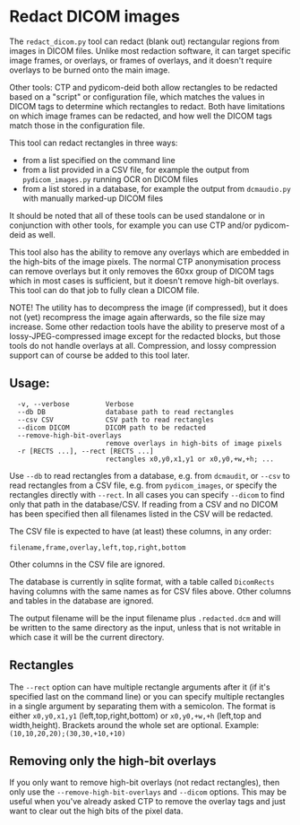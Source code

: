 # Redact DICOM images

The `redact_dicom.py` tool can redact (blank out) rectangular regions
from images in DICOM files. Unlike most redaction software, it can
target specific image frames, or overlays, or frames of overlays, and
it doesn't require overlays to be burned onto the main image.

Other tools: CTP and pydicom-deid both allow rectangles to be redacted
based on a "script" or configuration file, which matches the values in
DICOM tags to determine which rectangles to redact. Both have limitations
on which image frames can be redacted, and how well the DICOM tags match
those in the configuration file.

This tool can redact rectangles in three ways:
* from a list specified on the command line
* from a list provided in a CSV file, for example the output from
 `pydicom_images.py` running OCR on DICOM files
* from a list stored in a database, for example the output from
 `dcmaudio.py` with manually marked-up DICOM files

It should be noted that all of these tools can be used standalone or
in conjunction with other tools, for example you can use CTP and/or
pydicom-deid as well.

This tool also has the ability to remove any overlays which are
embedded in the high-bits of the image pixels. The normal CTP anonymisation
process can remove overlays but it only removes the 60xx group of DICOM
tags which in most cases is sufficient, but it doesn't remove high-bit
overlays. This tool can do that job to fully clean a DICOM file.

NOTE! The utility has to decompress the image (if compressed), but it
does not (yet) recompress the image again afterwards, so the file size
may increase. Some other redaction tools have the ability to preserve
most of a lossy-JPEG-compressed image except for the redacted blocks,
but those tools do not handle overlays at all. Compression, and lossy
compression support can of course be added to this tool later.

## Usage:

```
  -v, --verbose         Verbose
  --db DB               database path to read rectangles
  --csv CSV             CSV path to read rectangles
  --dicom DICOM         DICOM path to be redacted
  --remove-high-bit-overlays
                        remove overlays in high-bits of image pixels
  -r [RECTS ...], --rect [RECTS ...]
                        rectangles x0,y0,x1,y1 or x0,y0,+w,+h; ...
```

Use `--db` to read rectangles from a database, e.g. from `dcmaudit`,
or `--csv` to read rectangles from a CSV file, e.g. from `pydicom_images`,
or specify the rectangles directly with `--rect`. In all cases you can
specify `--dicom` to find only that path in the database/CSV. If reading
from a CSV and no DICOM has been specified then all filenames listed in
the CSV will be redacted.

The CSV file is expected to have (at least) these columns, in any order:
```
filename,frame,overlay,left,top,right,bottom
```
Other columns in the CSV file are ignored.

The database is currently in sqlite format, with a table called
`DicomRects` having columns with the same names as for CSV files above.
Other columns and tables in the database are ignored.

The output filename will be the input filename plus `.redacted.dcm`
and will be written to the same directory as the input, unless that is
not writable in which case it will be the current directory.

## Rectangles

The `--rect` option can have multiple rectangle arguments after it
(if it's specified last on the command line) or you can specify multiple
rectangles in a single argument by separating them with a semicolon.
The format is either `x0,y0,x1,y1` (left,top,right,bottom) or
`x0,y0,+w,+h` (left,top and width,height). Brackets around the whole
set are optional. Example: `(10,10,20,20);(30,30,+10,+10)`

## Removing only the high-bit overlays

If you only want to remove high-bit overlays (not redact rectangles),
then only use the `--remove-high-bit-overlays` and `--dicom` options.
This may be useful when you've already asked CTP to remove the overlay
tags and just want to clear out the high bits of the pixel data.
